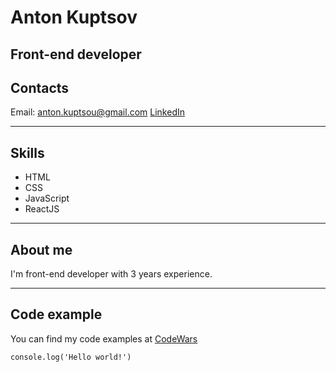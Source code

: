 # Anton Kuptsov

## Front-end developer

## Contacts

Email: anton.kuptsou@gmail.com
[LinkedIn](https://www.linkedin.com/in/anton-kuptsov-dev/)

---

## Skills

- HTML
- CSS
- JavaScript
- ReactJS

---

## About me

I'm front-end developer with 3 years experience.

---

## Code example

You can find my code examples at [CodeWars](https://www.codewars.com/users/Anton%20Kuptsov)

```
console.log('Hello world!')
```
